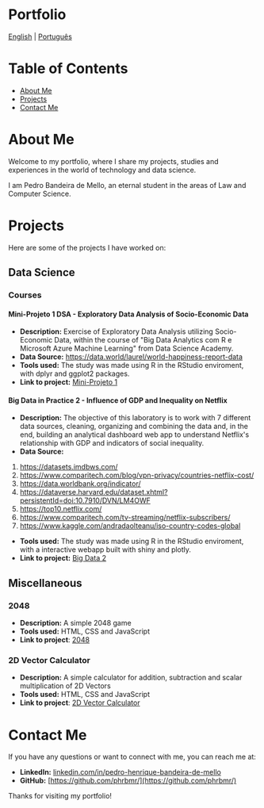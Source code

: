 # Portfolio
[English](index.md) | [Português](pt/indexpt.md)

# Table of Contents
- [About Me](#about-me)
- [Projects](#projects)
- [Contact Me](#contact-me)

# About Me

Welcome to my portfolio, where I share my projects, studies and experiences in the world of technology and data science.

I am Pedro Bandeira de Mello, an eternal student in the areas of Law and Computer Science. 

# Projects

Here are some of the projects I have worked on:

## Data Science

### Courses
#### Mini-Projeto 1 DSA - Exploratory Data Analysis of Socio-Economic Data

- **Description:** Exercise of Exploratory Data Analysis utilizing Socio-Economic Data, within the course of "Big Data Analytics com R e Microsoft Azure Machine Learning" from Data Science Academy.
- **Data Source:** https://data.world/laurel/world-happiness-report-data
- **Tools used:** The study was made using R in the RStudio enviroment, with dplyr and ggplot2 packages.
- **Link to project:** [Mini-Projeto 1](projects/MiniProjeto1.html)

#### Big Data in Practice 2 - Influence of GDP and Inequality on Netflix

- **Description:** The objective of this laboratory is to work with 7 different data sources, cleaning, organizing and combining the data and, in the end, building an analytical dashboard web app to understand Netflix's relationship with GDP and indicators of social inequality.
- **Data Source:** 
1. https://datasets.imdbws.com/
2. https://www.comparitech.com/blog/vpn-privacy/countries-netflix-cost/
3. https://data.worldbank.org/indicator/
4. https://dataverse.harvard.edu/dataset.xhtml?persistentId=doi:10.7910/DVN/LM4OWF
5. https://top10.netflix.com/
6. https://www.comparitech.com/tv-streaming/netflix-subscribers/
7. https://www.kaggle.com/andradaolteanu/iso-country-codes-global
- **Tools used:** The study was made using R in the RStudio enviroment, with a interactive webapp built with shiny and plotly.
- **Link to project:** [Big Data 2](projects/MiniProjeto1.html)

## Miscellaneous
### 2048
- **Description:** A simple 2048 game
- **Tools used:** HTML, CSS and JavaScript
- **Link to project**: [2048](projects/2048/2048game.html)

### 2D Vector Calculator
- **Description:** A simple calculator for addition, subtraction and scalar multiplication of 2D Vectors
- **Tools used:** HTML, CSS and JavaScript
- **Link to project**: [2D Vector Calculator](projects/VectorCalculator/VectorCalculator.html)


# Contact Me

If you have any questions or want to connect with me, you can reach me at:

- **LinkedIn:** [linkedin.com/in/pedro-henrique-bandeira-de-mello](https://br.linkedin.com/in/pedro-henrique-bandeira-de-mello-3a7705211)
- **GitHub:** [https://github.com/phrbmr/](https://github.com/phrbmr/)

Thanks for visiting my portfolio!